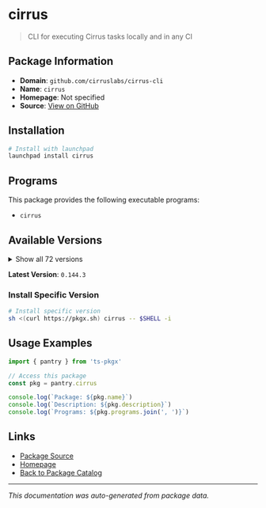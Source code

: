 # cirrus

> CLI for executing Cirrus tasks locally and in any CI

## Package Information

- **Domain**: `github.com/cirruslabs/cirrus-cli`
- **Name**: `cirrus`
- **Homepage**: Not specified
- **Source**: [View on GitHub](https://github.com/pkgxdev/pantry/tree/main/projects/github.com/cirruslabs/cirrus-cli/package.yml)

## Installation

```bash
# Install with launchpad
launchpad install cirrus
```

## Programs

This package provides the following executable programs:

- `cirrus`

## Available Versions

<details>
<summary>Show all 72 versions</summary>

- `0.144.3`, `0.144.2`, `0.144.1`, `0.144.0`, `0.143.3`
- `0.143.2`, `0.143.1`, `0.143.0`, `0.142.1`, `0.142.0`
- `0.141.0`, `0.140.8`, `0.140.7`, `0.140.6`, `0.140.5`
- `0.140.4`, `0.140.3`, `0.140.2`, `0.140.1`, `0.140.0`
- `0.139.2`, `0.139.1`, `0.139.0`, `0.138.3`, `0.138.2`
- `0.138.1`, `0.138.0`, `0.137.4`, `0.137.3`, `0.137.2`
- `0.137.1`, `0.137.0`, `0.136.0`, `0.135.0`, `0.134.0`
- `0.133.2`, `0.133.1`, `0.133.0`, `0.132.0`, `0.131.2`
- `0.131.1`, `0.131.0`, `0.130.2`, `0.130.1`, `0.130.0`
- `0.129.1`, `0.129.0`, `0.128.0`, `0.127.1`, `0.127.0`
- `0.126.1`, `0.126.0`, `0.125.1`, `0.125.0`, `0.124.3`
- `0.124.2`, `0.124.1`, `0.123.0`, `0.122.4`, `0.122.3`
- `0.122.2`, `0.122.1`, `0.122.0`, `0.121.0`, `0.120.6`
- `0.120.5`, `0.120.4`, `0.120.3`, `0.120.2`, `0.120.1`
- `0.120.0`, `0.119.1`

</details>

**Latest Version**: `0.144.3`

### Install Specific Version

```bash
# Install specific version
sh <(curl https://pkgx.sh) cirrus -- $SHELL -i
```

## Usage Examples

```typescript
import { pantry } from 'ts-pkgx'

// Access this package
const pkg = pantry.cirrus

console.log(`Package: ${pkg.name}`)
console.log(`Description: ${pkg.description}`)
console.log(`Programs: ${pkg.programs.join(', ')}`)
```

## Links

- [Package Source](https://github.com/pkgxdev/pantry/tree/main/projects/github.com/cirruslabs/cirrus-cli/package.yml)
- [Homepage](#)
- [Back to Package Catalog](../../package-catalog.md)

---

*This documentation was auto-generated from package data.*
